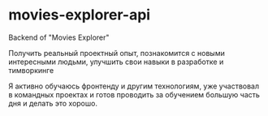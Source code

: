 # movies-explorer-api

Backend of "Movies Explorer"

Получить реальный проектный опыт, познакомится с новыми интересными людьми, улучшить свои навыки в разработке и тимворкинге

Я активно обучаюсь фронтенду и другим технологиям, уже участвовал в командных проектах и готов проводить за обучением большую часть дня и делать это хорошо.

